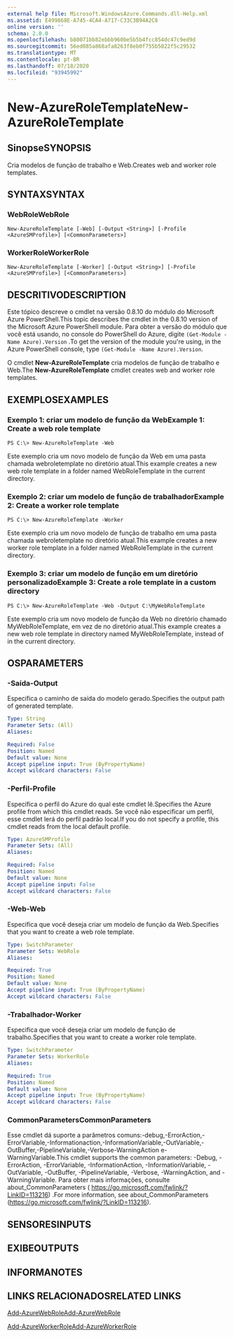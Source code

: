```yaml
---
external help file: Microsoft.WindowsAzure.Commands.dll-Help.xml
ms.assetid: E499868E-A745-4CA4-A717-C33C3B94A2C8
online version: ''
schema: 2.0.0
ms.openlocfilehash: b80071bb82ebbb960be5b5b4fcc854dc47c9ed9d
ms.sourcegitcommit: 56ed085a868afa8263f8eb0f755b5822f5c29532
ms.translationtype: MT
ms.contentlocale: pt-BR
ms.lasthandoff: 07/18/2020
ms.locfileid: "93945992"
---
```

# <span data-ttu-id="52472-101">New-AzureRoleTemplate</span><span class="sxs-lookup"><span data-stu-id="52472-101">New-AzureRoleTemplate</span></span>

## <span data-ttu-id="52472-102">Sinopse</span><span class="sxs-lookup"><span data-stu-id="52472-102">SYNOPSIS</span></span>
<span data-ttu-id="52472-103">Cria modelos de função de trabalho e Web.</span><span class="sxs-lookup"><span data-stu-id="52472-103">Creates web and worker role templates.</span></span>

## <span data-ttu-id="52472-104">SYNTAX</span><span class="sxs-lookup"><span data-stu-id="52472-104">SYNTAX</span></span>

### <span data-ttu-id="52472-105">WebRole</span><span class="sxs-lookup"><span data-stu-id="52472-105">WebRole</span></span>
```
New-AzureRoleTemplate [-Web] [-Output <String>] [-Profile <AzureSMProfile>] [<CommonParameters>]
```

### <span data-ttu-id="52472-106">WorkerRole</span><span class="sxs-lookup"><span data-stu-id="52472-106">WorkerRole</span></span>
```
New-AzureRoleTemplate [-Worker] [-Output <String>] [-Profile <AzureSMProfile>] [<CommonParameters>]
```

## <span data-ttu-id="52472-107">DESCRITIVO</span><span class="sxs-lookup"><span data-stu-id="52472-107">DESCRIPTION</span></span>
<span data-ttu-id="52472-108">Este tópico descreve o cmdlet na versão 0.8.10 do módulo do Microsoft Azure PowerShell.</span><span class="sxs-lookup"><span data-stu-id="52472-108">This topic describes the cmdlet in the 0.8.10 version of the Microsoft Azure PowerShell module.</span></span>
<span data-ttu-id="52472-109">Para obter a versão do módulo que você está usando, no console do PowerShell do Azure, digite `(Get-Module -Name Azure).Version` .</span><span class="sxs-lookup"><span data-stu-id="52472-109">To get the version of the module you're using, in the Azure PowerShell console, type `(Get-Module -Name Azure).Version`.</span></span>

<span data-ttu-id="52472-110">O cmdlet **New-AzureRoleTemplate** cria modelos de função de trabalho e Web.</span><span class="sxs-lookup"><span data-stu-id="52472-110">The **New-AzureRoleTemplate** cmdlet creates web and worker role templates.</span></span>

## <span data-ttu-id="52472-111">EXEMPLOS</span><span class="sxs-lookup"><span data-stu-id="52472-111">EXAMPLES</span></span>

### <span data-ttu-id="52472-112">Exemplo 1: criar um modelo de função da Web</span><span class="sxs-lookup"><span data-stu-id="52472-112">Example 1: Create a web role template</span></span>
```
PS C:\> New-AzureRoleTemplate -Web
```

<span data-ttu-id="52472-113">Este exemplo cria um novo modelo de função da Web em uma pasta chamada webroletemplate no diretório atual.</span><span class="sxs-lookup"><span data-stu-id="52472-113">This example creates a new web role template in a folder named WebRoleTemplate in the current directory.</span></span>

### <span data-ttu-id="52472-114">Exemplo 2: criar um modelo de função de trabalhador</span><span class="sxs-lookup"><span data-stu-id="52472-114">Example 2: Create a worker role template</span></span>
```
PS C:\> New-AzureRoleTemplate -Worker
```

<span data-ttu-id="52472-115">Este exemplo cria um novo modelo de função de trabalho em uma pasta chamada webroletemplate no diretório atual.</span><span class="sxs-lookup"><span data-stu-id="52472-115">This example creates a new worker role template in a folder named WebRoleTemplate in the current directory.</span></span>

### <span data-ttu-id="52472-116">Exemplo 3: criar um modelo de função em um diretório personalizado</span><span class="sxs-lookup"><span data-stu-id="52472-116">Example 3: Create a role template in a custom directory</span></span>
```
PS C:\> New-AzureRoleTemplate -Web -Output C:\MyWebRoleTemplate
```

<span data-ttu-id="52472-117">Este exemplo cria um novo modelo de função da Web no diretório chamado MyWebRoleTemplate, em vez de no diretório atual.</span><span class="sxs-lookup"><span data-stu-id="52472-117">This example creates a new web role template in directory named MyWebRoleTemplate, instead of in the current directory.</span></span>

## <span data-ttu-id="52472-118">OS</span><span class="sxs-lookup"><span data-stu-id="52472-118">PARAMETERS</span></span>

### <span data-ttu-id="52472-119">-Saída</span><span class="sxs-lookup"><span data-stu-id="52472-119">-Output</span></span>
<span data-ttu-id="52472-120">Especifica o caminho de saída do modelo gerado.</span><span class="sxs-lookup"><span data-stu-id="52472-120">Specifies the output path of generated template.</span></span>

```yaml
Type: String
Parameter Sets: (All)
Aliases: 

Required: False
Position: Named
Default value: None
Accept pipeline input: True (ByPropertyName)
Accept wildcard characters: False
```

### <span data-ttu-id="52472-121">-Perfil</span><span class="sxs-lookup"><span data-stu-id="52472-121">-Profile</span></span>
<span data-ttu-id="52472-122">Especifica o perfil do Azure do qual este cmdlet lê.</span><span class="sxs-lookup"><span data-stu-id="52472-122">Specifies the Azure profile from which this cmdlet reads.</span></span>
<span data-ttu-id="52472-123">Se você não especificar um perfil, esse cmdlet lerá do perfil padrão local.</span><span class="sxs-lookup"><span data-stu-id="52472-123">If you do not specify a profile, this cmdlet reads from the local default profile.</span></span>

```yaml
Type: AzureSMProfile
Parameter Sets: (All)
Aliases: 

Required: False
Position: Named
Default value: None
Accept pipeline input: False
Accept wildcard characters: False
```

### <span data-ttu-id="52472-124">-Web</span><span class="sxs-lookup"><span data-stu-id="52472-124">-Web</span></span>
<span data-ttu-id="52472-125">Especifica que você deseja criar um modelo de função da Web.</span><span class="sxs-lookup"><span data-stu-id="52472-125">Specifies that you want to create a web role template.</span></span>

```yaml
Type: SwitchParameter
Parameter Sets: WebRole
Aliases: 

Required: True
Position: Named
Default value: None
Accept pipeline input: True (ByPropertyName)
Accept wildcard characters: False
```

### <span data-ttu-id="52472-126">-Trabalhador</span><span class="sxs-lookup"><span data-stu-id="52472-126">-Worker</span></span>
<span data-ttu-id="52472-127">Especifica que você deseja criar um modelo de função de trabalho.</span><span class="sxs-lookup"><span data-stu-id="52472-127">Specifies that you want to create a worker role template.</span></span>

```yaml
Type: SwitchParameter
Parameter Sets: WorkerRole
Aliases: 

Required: True
Position: Named
Default value: None
Accept pipeline input: True (ByPropertyName)
Accept wildcard characters: False
```

### <span data-ttu-id="52472-128">CommonParameters</span><span class="sxs-lookup"><span data-stu-id="52472-128">CommonParameters</span></span>
<span data-ttu-id="52472-129">Esse cmdlet dá suporte a parâmetros comuns:-debug,-ErrorAction,-ErrorVariable,-Informationaction,-InformationVariable,-OutVariable,-OutBuffer,-PipelineVariable,-Verbose-WarningAction e-WarningVariable.</span><span class="sxs-lookup"><span data-stu-id="52472-129">This cmdlet supports the common parameters: -Debug, -ErrorAction, -ErrorVariable, -InformationAction, -InformationVariable, -OutVariable, -OutBuffer, -PipelineVariable, -Verbose, -WarningAction, and -WarningVariable.</span></span> <span data-ttu-id="52472-130">Para obter mais informações, consulte about_CommonParameters ( https://go.microsoft.com/fwlink/?LinkID=113216) .</span><span class="sxs-lookup"><span data-stu-id="52472-130">For more information, see about_CommonParameters (https://go.microsoft.com/fwlink/?LinkID=113216).</span></span>

## <span data-ttu-id="52472-131">SENSORES</span><span class="sxs-lookup"><span data-stu-id="52472-131">INPUTS</span></span>

## <span data-ttu-id="52472-132">EXIBE</span><span class="sxs-lookup"><span data-stu-id="52472-132">OUTPUTS</span></span>

## <span data-ttu-id="52472-133">INFORMA</span><span class="sxs-lookup"><span data-stu-id="52472-133">NOTES</span></span>

## <span data-ttu-id="52472-134">LINKS RELACIONADOS</span><span class="sxs-lookup"><span data-stu-id="52472-134">RELATED LINKS</span></span>

[<span data-ttu-id="52472-135">Add-AzureWebRole</span><span class="sxs-lookup"><span data-stu-id="52472-135">Add-AzureWebRole</span></span>](./Add-AzureWebRole.md)

[<span data-ttu-id="52472-136">Add-AzureWorkerRole</span><span class="sxs-lookup"><span data-stu-id="52472-136">Add-AzureWorkerRole</span></span>](./Add-AzureWorkerRole.md)


